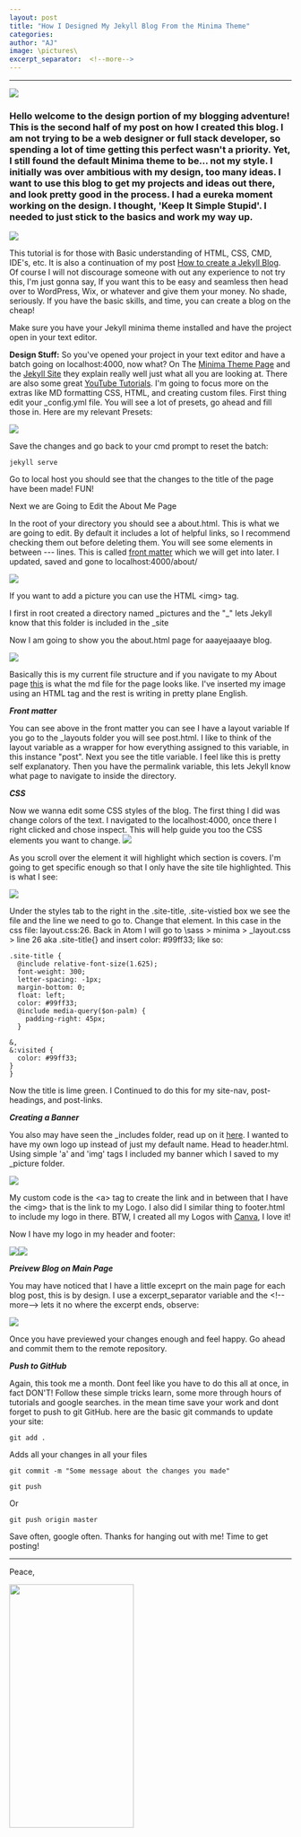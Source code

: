 ```yaml
---
layout: post
title: "How I Designed My Jekyll Blog From the Minima Theme"
categories:
author: "AJ"
image: \pictures\
excerpt_separator:  <!--more-->
---
```

---

<img src="\pictures\how I Created My Blog\How I Easily Edited My Jekyll Minima Theme (1).png" style="margin-left:auto; margin-right:auto; display:block;">

<h3>Hello welcome to the design portion of my blogging adventure! This is the second half of my post on how I created this blog. I am not trying to be a web designer or full stack developer, so spending a lot of time getting this perfect wasn't a priority. Yet, I still found the default Minima theme to be... not my style. I initially was over ambitious with my design, too many ideas.  I want to use this blog to get my projects and ideas out there, and look pretty good in the process. I had a eureka moment working on the design. I thought, 'Keep It Simple Stupid'. I needed to just stick to the basics and work my way up. <!--more--></h3>

<img src="\pictures\how I Created My Blog\tenor.gif" style="margin-left:auto; margin-right:auto; display:block;">

This tutorial is for those with Basic understanding of HTML, CSS, CMD, IDE's, etc. It is also a continuation of my post [How to create a Jekyll Blog](How-I-Created-My-Blog-For-Free-Using-Jekyll-and-Github.html). Of course I will not discourage someone with out any experience to not try this, I'm just gonna say, If you want this to be easy and seamless then head over to WordPress, Wix, or whatever and give them your money. No shade, seriously. If you have the basic skills, and time, you can create a blog on the cheap!

Make sure you have your Jekyll minima theme installed and have the project open in your text editor.

**Design Stuff:**
So you've opened your project in your text editor and have a batch going on localhost:4000, now what?
On The [Minima Theme Page](https://github.com/jekyll/minima) and the [Jekyll Site](https://jekyllrb.com/docs/step-by-step/01-setup/) they explain really well just what all you are looking at. There are also some great [YouTube Tutorials](https://www.youtube.com/watch?v=iWowJBRMtpc&t=442s). I'm going to focus more on the extras like MD formatting CSS, HTML, and creating custom files.
First thing edit your \_config.yml file.
You will see a lot of presets, go ahead and fill those in. Here are my relevant Presets:

 <img src="\pictures\how I Created My Blog\installjekyll7.png">

 Save the changes and go back to your cmd prompt to reset the batch:
 ```
jekyll serve
 ```
Go to local host you should see that the changes to the title of the page have been made! FUN!

Next we are Going to Edit the About Me Page

In the root of your directory you should see a about.html. This is what we are going to edit. By default it includes a lot of helpful links, so I recommend checking them out before deleting them. You will see some elements in between \--- lines. This is called [front matter](https://jekyllrb.com/docs/front-matter/) which we will get into later. I updated, saved and gone to localhost:4000/about/

<img src="\pictures\how I Created My Blog\installjekyll8.png">

If you want to add a picture you can use the HTML \<img> tag.

I first in root created a directory named \_pictures and the "\_" lets Jekyll know that this folder is included in the \_site

Now I am going to show you the about.html page for aaayejaaaye blog.

<img src="\pictures\how I Created My Blog\installjekyll9.png">

Basically this is my current file structure and if you navigate to my About page [this](/About) is what the md file for the page looks like. I've inserted my image using an HTML tag and the rest is writing in pretty plane English.

***Front matter***

You can see above in the front matter you can see I have a layout variable If you go to the \_layouts folder you will see post.html. I like to think of the layout variable as a wrapper for how everything assigned to this variable, in this instance "post".
Next you see the title variable. I feel like this is pretty self explanatory.
Then you have the permalink variable, this lets Jekyll know what page to navigate to inside the directory.

***CSS***

Now we wanna edit some CSS styles of the blog. The first thing I did was change colors of the text. I navigated to the localhost:4000, once there I right clicked and chose inspect.
This will help guide you too the CSS elements you want to change.
<img src="\pictures\how I Created My Blog\installjekyll010.png">

As you scroll over the element it will highlight which section is covers. I'm going to get specific enough so that I only have the site tile highlighted. This is what I see:

<img src="\pictures\how I Created My Blog\installjekyll011.png">

Under the styles tab to the right in the .site-title, .site-vistied box we see the file and the line we need to go to. Change that element. In this case in the css file: layout.css:26. Back in Atom I will go to \sass > minima > \_layout.css > line 26 aka .site-title{} and insert color: #99ff33; like so:

  ```
  .site-title {
    @include relative-font-size(1.625);
    font-weight: 300;
    letter-spacing: -1px;
    margin-bottom: 0;
    float: left;
    color: #99ff33;
    @include media-query($on-palm) {
      padding-right: 45px;
    }

  &,
  &:visited {
    color: #99ff33;
  }
}
  ```
Now the title is lime green.
I Continued to do this for my site-nav, post-headings, and post-links.


***Creating a Banner***

You also may have seen the \_includes folder, read up on it [here](https://jekyllrb.com/docs/includes/). I wanted to have my own logo up instead of just my default name. Head to header.html. Using simple 'a' and 'img' tags I included my banner which I saved to my \_picture folder.


<img src="\pictures\how I Created My Blog\installjekyll012.png">

My custom code is the \<a> tag to create the link and in between that I have the \<img> that is the link to my Logo. I also did I similar thing to footer.html to include my logo in there.
BTW, I created all my Logos with [Canva](https://www.canva.com/), I love it!

Now I have my logo in my header and footer:

<img src="\pictures\how I Created My Blog\installjekyll016.png"><img src="\pictures\how I Created My Blog\installjekyll017.png">


***Preivew Blog on Main Page***

You may have noticed that I have a little exceprt on the main page for each blog post, this is by design. I use a excerpt_separator variable and the  \<!--more-->
lets it no where the excerpt ends, observe:

<img src="\pictures\how I Created My Blog\installjekyll013.png">

Once you have previewed your changes enough and feel happy. Go ahead and commit them to the remote repository.

***Push to GitHub***

Again, this took me a month. Dont feel like you have to do this all at once, in fact DON'T! Follow these simple tricks learn, some more through hours of tutorials and google searches. in the mean time save your work and dont forget to push to git GitHub. here are the basic git commands to update your site:
```
git add .
```

Adds all your changes in all your files

```
git commit -m "Some message about the changes you made"
```
```
git push
```
Or
```
git push origin master
```
Save often, google often. Thanks for hanging out with me! Time to get posting!

---

Peace,

<img src="\pictures\Annotation 2019-11-16 224810.png" width="222" height="434">
